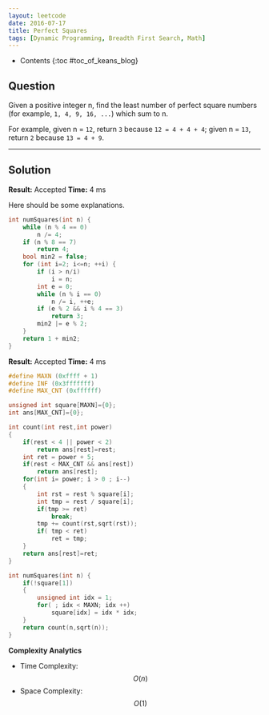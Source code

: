```yaml
---
layout: leetcode
date: 2016-07-17
title: Perfect Squares
tags: [Dynamic Programming, Breadth First Search, Math]
---
```


* Contents
{:toc #toc_of_keans_blog}

## Question

Given a positive integer n, find the least number of perfect square numbers (for example, `1, 4, 9, 16, ...`) which sum to n.

For example, given n = `12`, return `3` because `12 = 4 + 4 + 4`; given n = `13`, return `2` because `13 = 4 + 9`.



***

## Solution


**Result:** Accepted **Time:**  4 ms

Here should be some explanations.

```c
int numSquares(int n) {
    while (n % 4 == 0)
        n /= 4;
    if (n % 8 == 7)
        return 4;
    bool min2 = false;
    for (int i=2; i<=n; ++i) {
        if (i > n/i)
            i = n;
        int e = 0;
        while (n % i == 0)
            n /= i, ++e;
        if (e % 2 && i % 4 == 3)
            return 3;
        min2 |= e % 2;
    }
    return 1 + min2;
}
```

**Result:** Accepted **Time:**  4 ms

```c
#define MAXN (0xffff + 1)
#define INF (0x3fffffff)
#define MAX_CNT (0xffffff)

unsigned int square[MAXN]={0};
int ans[MAX_CNT]={0};

int count(int rest,int power)
{
    if(rest < 4 || power < 2)
        return ans[rest]=rest;
    int ret = power + 5;
    if(rest < MAX_CNT && ans[rest])
        return ans[rest];
    for(int i= power; i > 0 ; i--)
    {
        int rst = rest % square[i];
        int tmp = rest / square[i];
        if(tmp >= ret)
            break;
        tmp += count(rst,sqrt(rst));
        if( tmp < ret)
            ret = tmp;
    }
    return ans[rest]=ret;
}

int numSquares(int n) {
    if(!square[1])
    {
        unsigned int idx = 1;
        for( ; idx < MAXN; idx ++)
            square[idx] = idx * idx;
    }
    return count(n,sqrt(n));
}
```

**Complexity Analytics**

- Time Complexity: $$O(n)$$
- Space Complexity: $$O(1)$$
